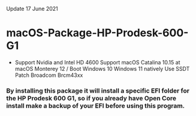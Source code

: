 Update 17 June 2021

# macOS-Package-HP-Prodesk-600-G1
- Support Nvidia and Intel HD 4600 Support macOS Catalina 10.15 at macOS Monterey 12 / Boot Windows 10 Windows 11 natively Use SSDT Patch Broadcom Brcm43xx

### By installing this package it will install a specific EFI folder for the HP Prodesk 600 G1, so if you already have Open Core install make a backup of your EFI before using this program.
